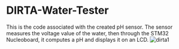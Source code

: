 # DIRTA-Water-Tester

This is the code associated with the created pH sensor. The sensor measures the voltage value of the water, then through the STM32 Nucleoboard, it computes a pH and displays it on an LCD.
![dirta1](https://user-images.githubusercontent.com/132171741/235389864-235d6d29-f96e-4708-a6c8-fe0be561f29a.jpg)

